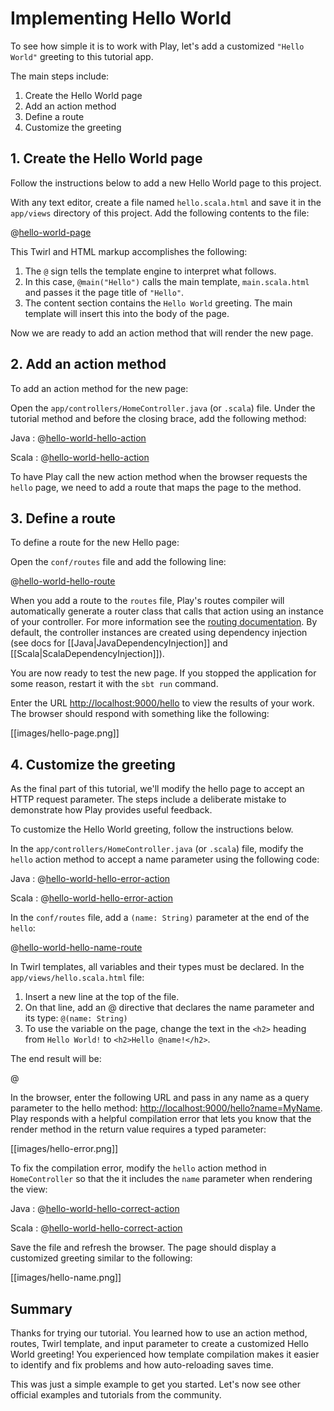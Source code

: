 <!--- Copyright (C) 2009-2018 Lightbend Inc. <https://www.lightbend.com> -->

# Implementing Hello World

To see how simple it is to work with Play, let's add a customized `"Hello World"` greeting to this tutorial app.

The main steps include:

1. Create the Hello World page
1. Add an action method
1. Define a route
1. Customize the greeting

## 1. Create the Hello World page

Follow the instructions below to add a new Hello World page to this project.

With any text editor, create a file named `hello.scala.html` and save it in the `app/views` directory of this project. Add the following contents to the file:

@[hello-world-page](code/javaguide/hello/hello.scala.html)

This Twirl and HTML markup accomplishes the following:

1. The `@` sign tells the template engine to interpret what follows.
1. In this case, `@main("Hello")` calls the main template, `main.scala.html` and passes it the page title of `"Hello"`.
1. The content section contains the `Hello World` greeting. The main template will insert this into the body of the page.

Now we are ready to add an action method that will render the new page.

## 2. Add an action method

To add an action method for the new page:

Open the `app/controllers/HomeController.java` (or `.scala`) file. Under the tutorial method and before the closing brace, add the following method:

Java
: 
@[hello-world-hello-action](code/javaguide/hello/HelloController.java)

Scala
: 
@[hello-world-hello-action](code/scalaguide/hello/HelloController.scala)

To have Play call the new action method when the browser requests the `hello` page, we need to add a route that maps the page to the method.

## 3. Define a route

To define a route for the new Hello page:

Open the `conf/routes` file and add the following line:

@[hello-world-hello-route](code/routes)

When you add a route to the `routes` file, Play's routes compiler will automatically generate a router class that calls that action using an instance of your controller. For more information see the [routing documentation](https://www.playframework.com/documentation/2.6.x/ScalaRouting#HTTP-routing). By default, the controller instances are created using dependency injection (see docs for [[Java|JavaDependencyInjection]] and [[Scala|ScalaDependencyInjection]]).

You are now ready to test the new page. If you stopped the application for some reason, restart it with the `sbt run` command.

Enter the URL <http://localhost:9000/hello> to view the results of your work. The browser should respond with something like the following:

[[images/hello-page.png]]

## 4. Customize the greeting

As the final part of this tutorial, we'll modify the hello page to accept an HTTP request parameter. The steps include a deliberate mistake to demonstrate how Play provides useful feedback.

To customize the Hello World greeting, follow the instructions below.

In the `app/controllers/HomeController.java` (or `.scala`) file, modify the `hello` action method to accept a name parameter using the following code:

Java
: 
@[hello-world-hello-error-action](code/javaguide/hello/HelloController.java)

Scala
: 
@[hello-world-hello-error-action](code/scalaguide/hello/HelloController.scala)

In the `conf/routes` file, add a `(name: String)` parameter at the end of the `hello`:

@[hello-world-hello-name-route](code/routes)

In Twirl templates, all variables and their types must be declared. In the `app/views/hello.scala.html` file:

1. Insert a new line at the top of the file.
1. On that line, add an @ directive that declares the name parameter and its type: `@(name: String)`
1. To use the variable on the page, change the text in the `<h2>` heading from `Hello World!` to `<h2>Hello @name!</h2>`.

The end result will be:

@[](code/javaguide/hello/helloName.scala.html)

In the browser, enter the following URL and pass in any name as a query parameter to the hello method: <http://localhost:9000/hello?name=MyName>. Play responds with a helpful compilation error that lets you know that the render method in the return value requires a typed parameter:

[[images/hello-error.png]]

To fix the compilation error, modify the `hello` action method in `HomeController` so that the it includes the `name` parameter when rendering the view:

Java
: 
@[hello-world-hello-correct-action](code/javaguide/hello/HelloController.java)

Scala
: 
@[hello-world-hello-correct-action](code/scalaguide/hello/HelloController.scala)

Save the file and refresh the browser. The page should display a customized greeting similar to the following:

[[images/hello-name.png]]

## Summary

Thanks for trying our tutorial. You learned how to use an action method, routes, Twirl template, and input parameter to create a customized Hello World greeting! You experienced how template compilation makes it easier to identify and fix problems and how auto-reloading saves time.

This was just a simple example to get you started. Let's now see other official examples and tutorials from the community.
